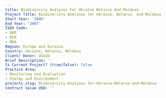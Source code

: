 ```yaml
---
title: Biodiversity Analyses For Ukraine Belarus And Moldova
Project Title: Biodiversity Analyses for Ukraine, Belarus, and Moldova
Start Year: '2006'
End Year: '2007'
ISO3 Code:
- UKR
- BLR
- MDA
Region: Europe and Eurasia
Country: Ukraine, Belarus, Moldova
Client/ Donor: USAID
Brief Description: ''
Is Current Project? (true/false): false
Practice Area:
- Monitoring and Evaluation
- Energy and Environment
projects_slug: Biodiversity-Analyses-for-Ukraine-Belarus-and-Moldova
Contract Value USD: ''
---
```


